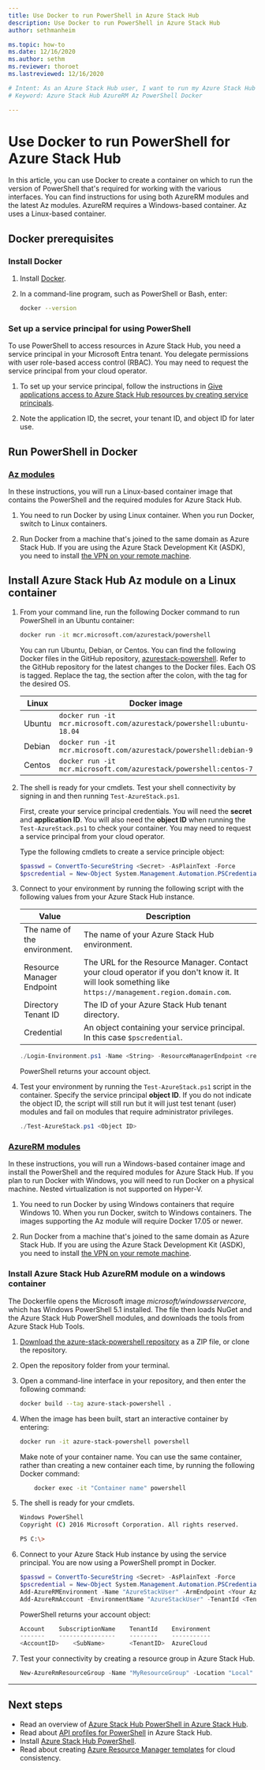 ```yaml
---
title: Use Docker to run PowerShell in Azure Stack Hub 
description: Use Docker to run PowerShell in Azure Stack Hub
author: sethmanheim

ms.topic: how-to
ms.date: 12/16/2020
ms.author: sethm
ms.reviewer: thoroet
ms.lastreviewed: 12/16/2020

# Intent: As an Azure Stack Hub user, I want to run my Azure Stack Hub PowerShell modules in a Docker container to keep them isolated from other processes.
# Keyword: Azure Stack Hub AzureRM Az PowerShell Docker

---
```


# Use Docker to run PowerShell for Azure Stack Hub

In this article, you can use Docker to create a container on which to run the version of PowerShell that's required for working with the various interfaces. You can find instructions for using both AzureRM modules and the latest Az modules. AzureRM requires a Windows-based container. Az uses a Linux-based container.

## Docker prerequisites

### Install Docker

1. Install [Docker](https://docs.docker.com/install/).

1. In a command-line program, such as PowerShell or Bash, enter:

    ```bash
    docker --version
    ```

### Set up a service principal for using PowerShell

To use PowerShell to access resources in Azure Stack Hub, you need a service principal in your Microsoft Entra tenant. You delegate permissions with user role-based access control (RBAC). You may need to request the service principal from your cloud operator.

1. To set up your service principal, follow the instructions in [Give applications access to Azure Stack Hub resources by creating service principals](../operator/give-app-access-to-resources.md).

2. Note the application ID, the secret, your tenant ID, and object ID for later use.

## Run PowerShell in Docker

### [Az modules](#tab/az)

In these instructions, you will run a Linux-based container image that contains the PowerShell and the required modules for Azure Stack Hub.

1. You need to run Docker by using Linux container. When you run Docker, switch to Linux containers.

1. Run Docker from a machine that's joined to the same domain as Azure Stack Hub. If you are using the Azure Stack Development Kit (ASDK), you need to install [the VPN on your remote machine](azure-stack-connect-azure-stack.md#connect-to-azure-stack-hub-with-vpn).


## Install Azure Stack Hub Az module on a Linux container

1. From your command line, run the following Docker command to run PowerShell in an Ubuntu container:

    ```bash
    docker run -it mcr.microsoft.com/azurestack/powershell
    ```

    You can run Ubuntu, Debian, or Centos. You can find the following Docker files in the GitHub repository, [azurestack-powershell](https://github.com/Azure/azurestack-powershell). Refer to the GitHub repository for the latest changes to the Docker files. Each OS is tagged. Replace the tag, the section after the colon, with the tag for the desired OS.

    | Linux | Docker image |
    | --- | --- |
    | Ubuntu | `docker run -it mcr.microsoft.com/azurestack/powershell:ubuntu-18.04` |
    | Debian | `docker run -it mcr.microsoft.com/azurestack/powershell:debian-9` |
    | Centos | `docker run -it mcr.microsoft.com/azurestack/powershell:centos-7` |

2. The shell is ready for your cmdlets. Test your shell connectivity by signing in and then running `Test-AzureStack.ps1`.

    First, create your service principal credentials. You will need the **secret** and **application ID**. You will also need the **object ID** when running the `Test-AzureStack.ps1` to check your container. You may need to request a service principal from your cloud operator.

    Type the following cmdlets to create a service principle object:

    ```powershell  
    $passwd = ConvertTo-SecureString <Secret> -AsPlainText -Force
    $pscredential = New-Object System.Management.Automation.PSCredential('<ApplicationID>', $passwd)
    ```

5. Connect to your environment by running the following script with the following values from your Azure Stack Hub instance.

    | Value | Description |
    | --- | --- |
    | The name of the environment. | The name of your Azure Stack Hub environment. |
    | Resource Manager Endpoint | The URL for the Resource Manager. Contact your cloud operator if you don't know it. It will look something like `https://management.region.domain.com`. | 
    | Directory Tenant ID | The ID of your Azure Stack Hub tenant directory. | 
    | Credential | An object containing your service principal. In this case `$pscredential`.  |

    ```powershell
    ./Login-Environment.ps1 -Name <String> -ResourceManagerEndpoint <resource manager endpoint> -DirectoryTenantId <String> -Credential $pscredential
    ```

   PowerShell returns your account object.

7. Test your environment by running the `Test-AzureStack.ps1` script in the container. Specify the service principal **object ID**. If you do not indicate the object ID, the script will still run but it will just test tenant (user) modules and fail on modules that require administrator privileges.

    ```powershell  
    ./Test-AzureStack.ps1 <Object ID>
    ```

### [AzureRM modules](#tab/rm)

In these instructions, you will run a Windows-based container image and install the PowerShell and the required modules for Azure Stack Hub. If you plan to run Docker with Windows, you will need to run Docker on a physical machine. Nested virtualization is not supported on Hyper-V.

1. You need to run Docker by using Windows containers that require Windows 10. When you run Docker, switch to Windows containers. The images supporting the Az module will require Docker 17.05 or newer.

1. Run Docker from a machine that's joined to the same domain as Azure Stack Hub. If you are using the Azure Stack Development Kit (ASDK), you need to install [the VPN on your remote machine](azure-stack-connect-azure-stack.md#connect-to-azure-stack-hub-with-vpn).

### Install Azure Stack Hub AzureRM module on a windows container

The Dockerfile opens the Microsoft image *microsoft/windowsservercore*, which has Windows PowerShell 5.1 installed. The file then loads NuGet and the Azure Stack Hub PowerShell modules, and downloads the tools from Azure Stack Hub Tools.

1. [Download the azure-stack-powershell repository](https://github.com/Azure-Samples/azure-stack-hub-powershell-in-docker.git) as a ZIP file, or clone the repository.

2. Open the repository folder from your terminal.

3. Open a command-line interface in your repository, and then enter the following command:

    ```bash  
    docker build --tag azure-stack-powershell .
    ```

4. When the image has been built, start an interactive container by entering:

    ```bash  
    docker run -it azure-stack-powershell powershell
    ```

    Make note of your container name. You can use the same container, rather than creating a new container each time, by running the following Docker command:

    ```bash  
        docker exec -it "Container name" powershell
    ```

5. The shell is ready for your cmdlets.

    ```bash
    Windows PowerShell
    Copyright (C) 2016 Microsoft Corporation. All rights reserved.

    PS C:\>
    ```

6. Connect to your Azure Stack Hub instance by using the service principal. You are now using a PowerShell prompt in Docker. 

    ```powershell
    $passwd = ConvertTo-SecureString <Secret> -AsPlainText -Force
    $pscredential = New-Object System.Management.Automation.PSCredential('<ApplicationID>', $passwd)
    Add-AzureRMEnvironment -Name "AzureStackUser" -ArmEndpoint <Your Azure Resource Manager endoint>
    Add-AzureRmAccount -EnvironmentName "AzureStackUser" -TenantId <TenantID> -ServicePrincipal -Credential $pscredential
    ```

   PowerShell returns your account object:

    ```powershell  
    Account    SubscriptionName    TenantId    Environment
    -------    ----------------    --------    -----------
    <AccountID>    <SubName>       <TenantID>  AzureCloud
    ```

7. Test your connectivity by creating a resource group in Azure Stack Hub.

    ```powershell  
    New-AzureRmResourceGroup -Name "MyResourceGroup" -Location "Local"
    ```

---

## Next steps

- Read an overview of [Azure Stack Hub PowerShell in Azure Stack Hub](azure-stack-powershell-overview.md).
- Read about [API profiles for PowerShell](azure-stack-version-profiles.md) in Azure Stack Hub.
- Install [Azure Stack Hub PowerShell](../operator/azure-stack-powershell-install.md).
- Read about creating [Azure Resource Manager templates](azure-stack-develop-templates.md) for cloud consistency.
